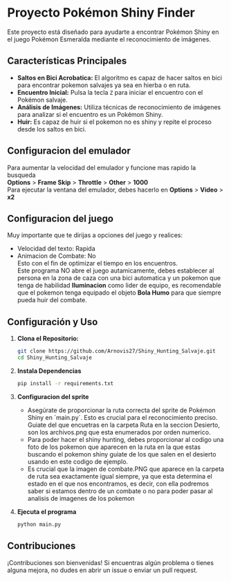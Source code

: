 # Proyecto Pokémon Shiny Finder

Este proyecto está diseñado para ayudarte a encontrar Pokémon Shiny en el juego Pokémon Esmeralda mediante el reconocimiento de imágenes.

## Características Principales

- **Saltos en Bici Acrobatica:** El algoritmo es capaz de hacer saltos en bici para encontrar pokemon salvajes ya sea en hierba o en ruta.
- **Encuentro Inicial:** Pulsa la tecla `Z` para iniciar el encuentro con el Pokémon salvaje.
- **Análisis de Imágenes:** Utiliza técnicas de reconocimiento de imágenes para analizar si el encuentro es un Pokémon Shiny.
- **Huir:** Es capaz de huir si el pokemon no es shiny y repite el proceso desde los saltos en bici.

## Configuracion del emulador  
Para aumentar la velocidad del emulador y funcione mas rapido la busqueda  
**Options** > **Frame Skip** > **Throttle** > **Other** > **1000**  
Para ejecutar la ventana del emulador, debes hacerlo en
**Options** > **Video** > **x2**  


## Configuracion del juego  
Muy importante que te dirijas a opciones del juego y realices:  
- Velocidad del texto: Rapida  
- Animacion de Combate: No  
Esto con el fin de optimizar el tiempo en los encuentros.  
Este programa NO abre el juego autamicamente, debes establecer al persona en la zona de caza con una bici automatica y un pokemon que tenga de habilidad **Iluminacion** como lider de equipo, es recomendable que el pokemon tenga equipado el objeto **Bola Humo** para que siempre pueda huir del combate.

## Configuración y Uso

1. **Clona el Repositorio:**
   ```bash
   git clone https://github.com/Arnovis27/Shiny_Hunting_Salvaje.git
   cd Shiny_Hunting_Salvaje

2. **Instala Dependencias**
    ```bash
    pip install -r requirements.txt 

3. **Configuracion del sprite**  
    - Asegúrate de proporcionar la ruta correcta del sprite de Pokémon Shiny en ´main.py´. Esto es crucial para el reconocimiento preciso.
    Guiate del que encuetras en la carpeta Ruta en la seccion Desierto, son los archivos.png que esta enumerados por orden numerico.
    - Para poder hacer el shiny hunting, debes proporcionar al codigo una foto de los pokemon que aparecen en la ruta en la que estas buscando el
    pokemon shiny guiate de los que salen en el desierto usando en este codigo de ejemplo.
    - Es crucial que la imagen de combate.PNG que aparece en la carpeta de ruta sea exactamente igual siempre, ya que esta determina el estado
    en el que nos encontramos, es decir, con ella podremos saber si estamos dentro de un combate o no para poder pasar al analisis de imagenes de
    los pokemon

4. **Ejecuta el programa**
    ```bash
    python main.py

## Contribuciones  
¡Contribuciones son bienvenidas! Si encuentras algún problema o tienes alguna mejora, no dudes en abrir un issue o enviar un pull request.